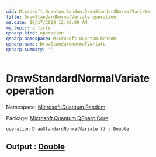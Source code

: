 ```yaml
---
uid: Microsoft.Quantum.Random.DrawStandardNormalVariate
title: DrawStandardNormalVariate operation
ms.date: 12/17/2020 12:00:00 AM
ms.topic: article
qsharp.kind: operation
qsharp.namespace: Microsoft.Quantum.Random
qsharp.name: DrawStandardNormalVariate
qsharp.summary: ''
---
```


# DrawStandardNormalVariate operation

Namespace: [Microsoft.Quantum.Random](xref:Microsoft.Quantum.Random)

Package: [Microsoft.Quantum.QSharp.Core](https://nuget.org/packages/Microsoft.Quantum.QSharp.Core)




```qsharp
operation DrawStandardNormalVariate () : Double
```


## Output : [Double](xref:microsoft.quantum.lang-ref.double)

